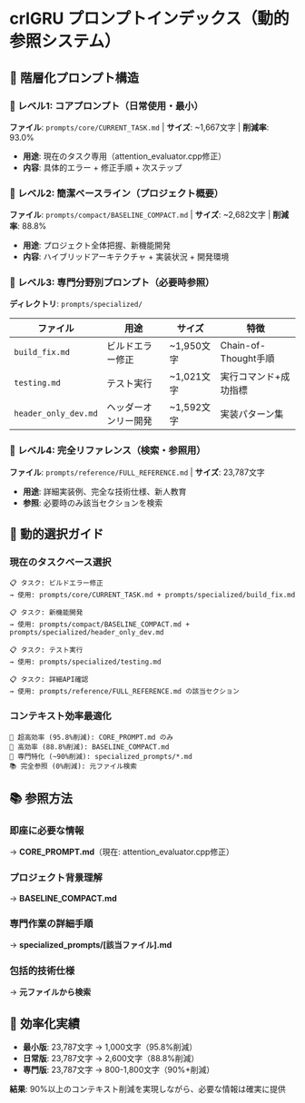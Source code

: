 # crlGRU プロンプトインデックス（動的参照システム）

## 🎯 階層化プロンプト構造

### 📍 レベル1: コアプロンプト（日常使用・最小）
**ファイル**: `prompts/core/CURRENT_TASK.md` | **サイズ**: ~1,667文字 | **削減率**: 93.0%
- **用途**: 現在のタスク専用（attention_evaluator.cpp修正）
- **内容**: 具体的エラー + 修正手順 + 次ステップ

### 📍 レベル2: 簡潔ベースライン（プロジェクト概要）
**ファイル**: `prompts/compact/BASELINE_COMPACT.md` | **サイズ**: ~2,682文字 | **削減率**: 88.8%
- **用途**: プロジェクト全体把握、新機能開発
- **内容**: ハイブリッドアーキテクチャ + 実装状況 + 開発環境

### 📍 レベル3: 専門分野別プロンプト（必要時参照）
**ディレクトリ**: `prompts/specialized/`

| ファイル | 用途 | サイズ | 特徴 |
|---------|------|--------|------|
| `build_fix.md` | ビルドエラー修正 | ~1,950文字 | Chain-of-Thought手順 |
| `testing.md` | テスト実行 | ~1,021文字 | 実行コマンド+成功指標 |
| `header_only_dev.md` | ヘッダーオンリー開発 | ~1,592文字 | 実装パターン集 |

### 📍 レベル4: 完全リファレンス（検索・参照用）
**ファイル**: `prompts/reference/FULL_REFERENCE.md` | **サイズ**: 23,787文字
- **用途**: 詳細実装例、完全な技術仕様、新人教育
- **参照**: 必要時のみ該当セクションを検索

## 🔄 動的選択ガイド

### 現在のタスクベース選択
```
📋 タスク: ビルドエラー修正
→ 使用: prompts/core/CURRENT_TASK.md + prompts/specialized/build_fix.md

📋 タスク: 新機能開発  
→ 使用: prompts/compact/BASELINE_COMPACT.md + prompts/specialized/header_only_dev.md

📋 タスク: テスト実行
→ 使用: prompts/specialized/testing.md

📋 タスク: 詳細API確認
→ 使用: prompts/reference/FULL_REFERENCE.md の該当セクション
```

### コンテキスト効率最適化
```
🚀 超高効率 (95.8%削減): CORE_PROMPT.md のみ
🚀 高効率 (88.8%削減): BASELINE_COMPACT.md
🔧 専門特化 (~90%削減): specialized_prompts/*.md
📚 完全参照 (0%削減): 元ファイル検索
```

## 📚 参照方法

### 即座に必要な情報
→ **CORE_PROMPT.md**（現在: attention_evaluator.cpp修正）

### プロジェクト背景理解
→ **BASELINE_COMPACT.md**

### 専門作業の詳細手順  
→ **specialized_prompts/[該当ファイル].md**

### 包括的技術仕様
→ **元ファイルから検索**

## 🎯 効率化実績
- **最小版**: 23,787文字 → 1,000文字（95.8%削減）
- **日常版**: 23,787文字 → 2,600文字（88.8%削減）  
- **専門版**: 23,787文字 → 800-1,800文字（90%+削減）

**結果**: 90%以上のコンテキスト削減を実現しながら、必要な情報は確実に提供
